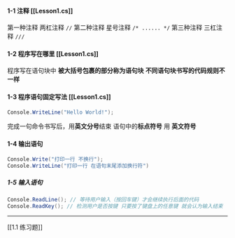 #### 1-1 注释 [[Lesson1.cs]]

第一种注释 两杠注释 `//`
第二种注释 星号注释 `/* ...... */`
第三种注释 三杠注释 `///`

#### 1-2 程序写在哪里 [[Lesson1.cs]]

程序写在语句块中
**被大括号包裹的部分称为语句块**
**不同语句块书写的代码规则不一样**

#### 1-3 程序语句固定写法 [[Lesson1.cs]]

```c#
Console.WriteLine("Hello World!");
```

完成一句命令书写后，用**英文分号**结束
语句中的**标点符号** 用 **英文符号**

#### 1-4 输出语句

```c#
Console.Write("打印一行 不换行");
Console.WriteLine("打印一行 在语句末尾添加换行符")
```

##### 1-5 输入语句

```c#
Console.ReadLine(); // 等待用户输入（按回车键）才会继续执行后面的代码
Console.ReadKey(); // 检测用户是否按键 只要按了键盘上的任意键 就会认为输入结束
```

---

[[1.1 练习题]]